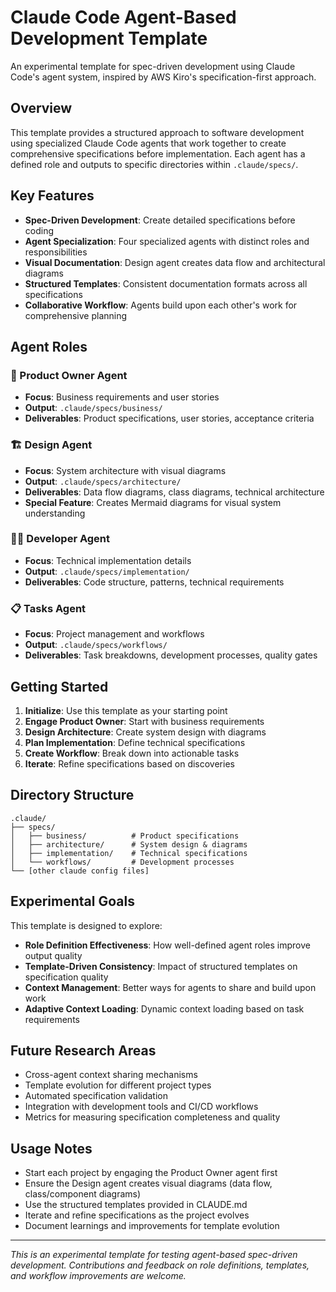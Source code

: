 # Claude Code Agent-Based Development Template

An experimental template for spec-driven development using Claude Code's agent system, inspired by AWS Kiro's specification-first approach.

## Overview

This template provides a structured approach to software development using specialized Claude Code agents that work together to create comprehensive specifications before implementation. Each agent has a defined role and outputs to specific directories within `.claude/specs/`.

## Key Features

- **Spec-Driven Development**: Create detailed specifications before coding
- **Agent Specialization**: Four specialized agents with distinct roles and responsibilities
- **Visual Documentation**: Design agent creates data flow and architectural diagrams
- **Structured Templates**: Consistent documentation formats across all specifications
- **Collaborative Workflow**: Agents build upon each other's work for comprehensive planning

## Agent Roles

### 🎯 Product Owner Agent
- **Focus**: Business requirements and user stories
- **Output**: `.claude/specs/business/`
- **Deliverables**: Product specifications, user stories, acceptance criteria

### 🏗️ Design Agent
- **Focus**: System architecture with visual diagrams
- **Output**: `.claude/specs/architecture/`
- **Deliverables**: Data flow diagrams, class diagrams, technical architecture
- **Special Feature**: Creates Mermaid diagrams for visual system understanding

### 👨‍💻 Developer Agent  
- **Focus**: Technical implementation details
- **Output**: `.claude/specs/implementation/`
- **Deliverables**: Code structure, patterns, technical requirements

### 📋 Tasks Agent
- **Focus**: Project management and workflows
- **Output**: `.claude/specs/workflows/`
- **Deliverables**: Task breakdowns, development processes, quality gates

## Getting Started

1. **Initialize**: Use this template as your starting point
2. **Engage Product Owner**: Start with business requirements
3. **Design Architecture**: Create system design with diagrams
4. **Plan Implementation**: Define technical specifications
5. **Create Workflow**: Break down into actionable tasks
6. **Iterate**: Refine specifications based on discoveries

## Directory Structure

```
.claude/
├── specs/
│   ├── business/          # Product specifications
│   ├── architecture/      # System design & diagrams
│   ├── implementation/    # Technical specifications
│   └── workflows/         # Development processes
└── [other claude config files]
```

## Experimental Goals

This template is designed to explore:

- **Role Definition Effectiveness**: How well-defined agent roles improve output quality
- **Template-Driven Consistency**: Impact of structured templates on specification quality
- **Context Management**: Better ways for agents to share and build upon work
- **Adaptive Context Loading**: Dynamic context loading based on task requirements

## Future Research Areas

- Cross-agent context sharing mechanisms
- Template evolution for different project types
- Automated specification validation
- Integration with development tools and CI/CD workflows
- Metrics for measuring specification completeness and quality

## Usage Notes

- Start each project by engaging the Product Owner agent first
- Ensure the Design agent creates visual diagrams (data flow, class/component diagrams)
- Use the structured templates provided in CLAUDE.md
- Iterate and refine specifications as the project evolves
- Document learnings and improvements for template evolution

---

*This is an experimental template for testing agent-based spec-driven development. Contributions and feedback on role definitions, templates, and workflow improvements are welcome.*